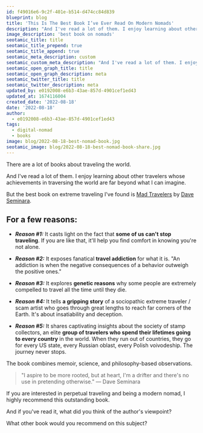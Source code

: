 ```yaml
---
id: f49016e6-9c2f-401e-b514-d474cc84d839
blueprint: blog
title: 'This Is The Best Book I’ve Ever Read On Modern Nomads'
description: "And I've read a lot of them. I enjoy learning about other travelers whose achievements in traversing the world are far beyond what I can imagine.  But the best book on extreme traveling I've found is..."
image_description: 'best book on nomads'
seotamic_title: title
seotamic_title_prepend: true
seotamic_title_append: true
seotamic_meta_description: custom
seotamic_custom_meta_description: "And I've read a lot of them. I enjoy learning about other travelers whose achievements in traversing the world are far beyond what I can imagine.  But the best book on extreme traveling I've found is..."
seotamic_open_graph_title: title
seotamic_open_graph_description: meta
seotamic_twitter_title: title
seotamic_twitter_description: meta
updated_by: e0192008-e6b3-43ae-857d-4901cef1ed43
updated_at: 1674116004
created_date: '2022-08-18'
date: '2022-08-18'
author:
  - e0192008-e6b3-43ae-857d-4901cef1ed43
tags:
  - digital-nomad
  - books
image: blog/2022-08-18-best-nomad-book.jpg
seotamic_image: blog/2022-08-18-best-nomad-book-share.jpg
---
```

There are a lot of books about traveling the world.

And I've read a lot of them. I enjoy learning about other travelers whose achievements in traversing the world are far beyond what I can imagine.

But the best book on extreme traveling I've found is [Mad Travelers](https://www.simonandschuster.com/books/Mad-Travelers/Dave-Seminara/9781642938586) by [Dave Seminara](https://www.instagram.com/madtravelerdave/).

For a few reasons:
------------------

*   **_Reason #1:_** It casts light on the fact that **some of us can't stop traveling**. If you are like that, it'll help you find comfort in knowing you're not alone.
    
*   **_Reason #2:_** It exposes fanatical **travel addiction** for what it is. "An addiction is when the negative consequences of a behavior outweigh the positive ones."
    
*   **_Reason #3:_** It explores **genetic reasons** why some people are extremely compelled to travel all the time until they die.
    
*   **_Reason #4:_** It tells **a gripping story** of a sociopathic extreme traveler / scam artist who goes through great lengths to reach far corners of the Earth. It's about insatiability and deception.
    
*   **_Reason #5:_** It shares captivating insights about the society of stamp collectors, an elite **group of travelers who spend their lifetimes going to every country** in the world. When they run out of countries, they go for every US state, every Russian oblast, every Polish voivodeship. The journey never stops.
    

The book combines memoir, science, and philosophy-based observations.

> "I aspire to be more rooted, but at heart, I'm a drifter and there's no use in pretending otherwise." — Dave Seminara

If you are interested in perpetual traveling and being a modern nomad, I highly recommend this outstanding book.

And if you've read it, what did you think of the author's viewpoint?

What other book would you recommend on this subject?
